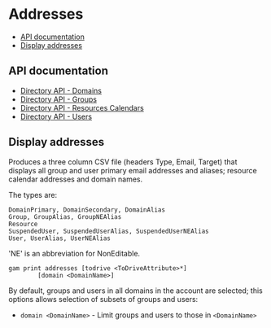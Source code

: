 # Addresses
- [API documentation](#api-documentation)
- [Display addresses](#display-addresses)

## API documentation
* [Directory API - Domains](https://developers.google.com/admin-sdk/directory/reference/rest/v1/domains)
* [Directory API - Groups](https://developers.google.com/admin-sdk/directory/reference/rest/v1/groups)
* [Directory API - Resources Calendars](https://developers.google.com/admin-sdk/directory/reference/rest/v1/resources.calendars)
* [Directory API - Users](https://developers.google.com/admin-sdk/directory/reference/rest/v1/users)

## Display addresses
Produces a three column CSV file (headers Type, Email, Target) that displays all group and user primary
email addresses and aliases; resource calendar addresses and domain names.

The types are:
```
DomainPrimary, DomainSecondary, DomainAlias
Group, GroupAlias, GroupNEAlias
Resource
SuspendedUser, SuspendedUserAlias, SuspendedUserNEAlias
User, UserAlias, UserNEAlias
```
'NE' is an abbreviation for NonEditable.
```
gam print addresses [todrive <ToDriveAttribute>*]
        [domain <DomainName>]
```
By default, groups and users in all domains in the account are selected; this options allows selection of subsets of groups and users:
* `domain <DomainName>` - Limit groups and users to those in `<DomainName>`

